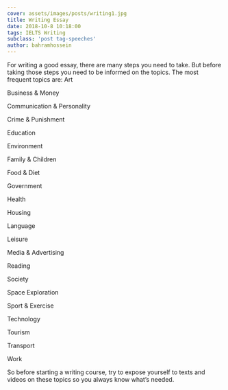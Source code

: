 ```yaml
---
cover: assets/images/posts/writing1.jpg
title: Writing Essay
date: 2018-10-8 10:18:00
tags: IELTS Writing
subclass: 'post tag-speeches'
author: bahramhossein
---
```


For writing a good essay, there are many steps you need to take. But before taking those steps you need to be informed on the topics. The most frequent topics are:
Art

Business & Money

Communication & Personality

Crime & Punishment

Education 

Environment

Family & Children

Food & Diet

Government

Health

Housing

Language

Leisure

Media & Advertising

Reading

Society

Space Exploration

Sport & Exercise

Technology

Tourism

Transport

Work

So before starting a writing course, try to expose yourself to texts and videos on these topics so you always know what’s needed.
